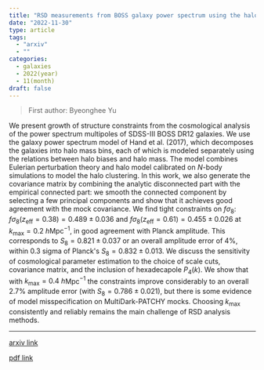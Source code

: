 ```yaml
---
title: "RSD measurements from BOSS galaxy power spectrum using the halo perturbation theory model"
date: "2022-11-30"
type: article
tags:
  - "arxiv"
  - ""
categories:
  - galaxies
  - 2022(year)
  - 11(month)
draft: false
---
```


> First author: Byeonghee Yu

 We present growth of structure constraints from the cosmological analysis of
the power spectrum multipoles of SDSS-III BOSS DR12 galaxies. We use the galaxy
power spectrum model of Hand et al. (2017), which decomposes the galaxies into
halo mass bins, each of which is modeled separately using the relations between
halo biases and halo mass. The model combines Eulerian perturbation theory and
halo model calibrated on $N$-body simulations to model the halo clustering. In
this work, we also generate the covariance matrix by combining the analytic
disconnected part with the empirical connected part: we smooth the connected
component by selecting a few principal components and show that it achieves
good agreement with the mock covariance. We find tight constraints on
$f\sigma_8$: $f\sigma_8(z_{\mathrm{eff}}=0.38)=0.489 \pm 0.036$ and
$f\sigma_8(z_{\mathrm{eff}}=0.61)=0.455 \pm 0.026$ at $k_{\mathrm{max}} = 0.2\
h$Mpc$^{-1}$, in good agreement with Planck amplitude. This corresponds to $S_8
= 0.821 \pm 0.037$ or an overall amplitude error of 4%, within 0.3 sigma of
Planck's $S_8 = 0.832 \pm 0.013$. We discuss the sensitivity of cosmological
parameter estimation to the choice of scale cuts, covariance matrix, and the
inclusion of hexadecapole $P_4(k)$. We show that with $k_{\mathrm{max}} = 0.4\
h$Mpc$^{-1}$ the constraints improve considerably to an overall 2.7% amplitude
error (with $S_8 = 0.786 \pm 0.021$), but there is some evidence of model
misspecification on MultiDark-PATCHY mocks. Choosing $k_{\mathrm{max}}$
consistently and reliably remains the main challenge of RSD analysis methods.

---
[arxiv link](http://arxiv.org/abs/2211.16794v1)

[pdf link](http://arxiv.org/pdf/2211.16794v1)